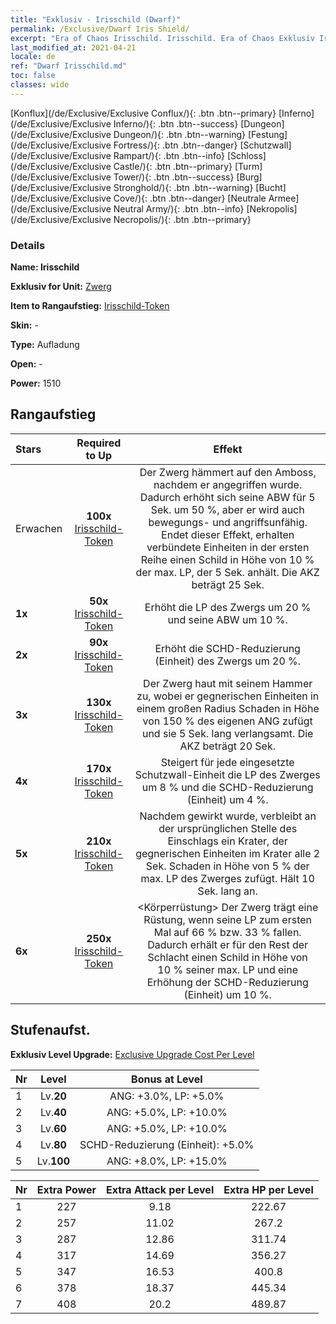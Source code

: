 ```yaml
---
title: "Exklusiv - Irisschild (Dwarf)"
permalink: /Exclusive/Dwarf Iris Shield/
excerpt: "Era of Chaos Irisschild. Irisschild. Era of Chaos Exklusiv Irisschild. Zwerg Exklusiv."
last_modified_at: 2021-04-21
locale: de
ref: "Dwarf Irisschild.md"
toc: false
classes: wide
---
```

 [Konflux](/de/Exclusive/Exclusive Conflux/){: .btn .btn--primary} [Inferno](/de/Exclusive/Exclusive Inferno/){: .btn .btn--success} [Dungeon](/de/Exclusive/Exclusive Dungeon/){: .btn .btn--warning} [Festung](/de/Exclusive/Exclusive Fortress/){: .btn .btn--danger} [Schutzwall](/de/Exclusive/Exclusive Rampart/){: .btn .btn--info} [Schloss](/de/Exclusive/Exclusive Castle/){: .btn .btn--primary} [Turm](/de/Exclusive/Exclusive Tower/){: .btn .btn--success} [Burg](/de/Exclusive/Exclusive Stronghold/){: .btn .btn--warning} [Bucht](/de/Exclusive/Exclusive Cove/){: .btn .btn--danger} [Neutrale Armee](/de/Exclusive/Exclusive Neutral Army/){: .btn .btn--info} [Nekropolis](/de/Exclusive/Exclusive Necropolis/){: .btn .btn--primary} 

### Details
 **Name: Irisschild** 

 **Exklusiv for Unit:** [Zwerg](/de/units/Dwarf/) 

 **Item to Rangaufstieg:** [Irisschild-Token](/de/Items/con_913/)

 **Skin:** -

 **Type:** Aufladung

 **Open:** -

 **Power:** 1510

## Rangaufstieg

  |     Stars    |  Required to Up | Effekt |
  |:-------------|:---------------:|:---------------:|
  |  Erwachen  | **100x** [Irisschild-Token](/de/Items/con_913/) | Der Zwerg hämmert auf den Amboss, nachdem er angegriffen wurde. Dadurch erhöht sich seine ABW für 5 Sek. um 50 %, aber er wird auch bewegungs- und angriffsunfähig. Endet dieser Effekt, erhalten verbündete Einheiten in der ersten Reihe einen Schild in Höhe von 10 % der max. LP, der 5 Sek. anhält. Die AKZ beträgt 25 Sek. |
  | **1x** <i class="fas fa-star"/> | **50x** [Irisschild-Token](/de/Items/con_913/) | Erhöht die LP des Zwergs um 20 % und seine ABW um 10 %. |
  | **2x** <i class="fas fa-star"/> | **90x** [Irisschild-Token](/de/Items/con_913/) | Erhöht die SCHD-Reduzierung (Einheit) des Zwergs um 20 %. |
  | **3x** <i class="fas fa-star"/> | **130x** [Irisschild-Token](/de/Items/con_913/) | <Hammerschlag> Der Zwerg haut mit seinem Hammer zu, wobei er gegnerischen Einheiten in einem großen Radius Schaden in Höhe von 150 % des eigenen ANG zufügt und sie 5 Sek. lang verlangsamt. Die AKZ beträgt 20 Sek. |
  | **4x** <i class="fas fa-star"/> | **170x** [Irisschild-Token](/de/Items/con_913/) | Steigert für jede eingesetzte Schutzwall-Einheit die LP des Zwerges um 8 % und die SCHD-Reduzierung (Einheit) um 4 %. |
  | **5x** <i class="fas fa-star"/> | **210x** [Irisschild-Token](/de/Items/con_913/) | Nachdem <Hammerschlag> gewirkt wurde, verbleibt an der ursprünglichen Stelle des Einschlags ein Krater, der gegnerischen Einheiten im Krater alle 2 Sek. Schaden in Höhe von 5 % der max. LP des Zwerges zufügt. Hält 10 Sek. lang an. |
  | **6x** <i class="fas fa-star"/> | **250x** [Irisschild-Token](/de/Items/con_913/) | <Körperrüstung> Der Zwerg trägt eine Rüstung, wenn seine LP zum ersten Mal auf 66 % bzw. 33 % fallen. Dadurch erhält er für den Rest der Schlacht einen Schild in Höhe von 10 % seiner max. LP und eine Erhöhung der SCHD-Reduzierung (Einheit) um 10 %. |


## Stufenaufst.
 **Exklusiv Level Upgrade:** [Exclusive Upgrade Cost Per Level](/Exclusive/ExclusiveUpgradeCostPerLevel/)

  |  Nr  |   Level  | Bonus at Level |
  |:-----|:--------:|:--------------:|
  | 1 | Lv.**20** | ANG: +3.0%, LP: +5.0% |
  | 2 | Lv.**40** | ANG: +5.0%, LP: +10.0% |
  | 3 | Lv.**60** | ANG: +5.0%, LP: +10.0% |
  | 4 | Lv.**80** | SCHD-Reduzierung (Einheit): +5.0% |
  | 5 | Lv.**100** | ANG: +8.0%, LP: +15.0% |


  |  Nr  |  Extra Power | Extra Attack per Level | Extra HP per Level |
  |:-----|:--------:|:--------:|:--------:|
  | 1 | 227 | 9.18 | 222.67 |
  | 2 | 257 | 11.02 | 267.2 |
  | 3 | 287 | 12.86 | 311.74 |
  | 4 | 317 | 14.69 | 356.27 |
  | 5 | 347 | 16.53 | 400.8 |
  | 6 | 378 | 18.37 | 445.34 |
  | 7 | 408 | 20.2 | 489.87 |


